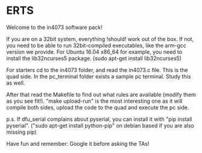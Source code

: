 # ERTS

Welcome to the in4073 software pack!

If you are on a 32bit system, everything !should! work out of the box.
If not, you need to be able to run 32bit-compiled executables, like the arm-gcc version we provide.
For Ubuntu 16.04 x86_64 for example, you need to install the lib32ncurses5 package. (sudo apt-get install lib32ncurses5)

For starters cd to the in4073 folder, and read the in4073.c file. This is the quad side. 
In the pc_terminal folder exists a sample pc terminal. Study this as well.

After that read the Makefile to find out what rules are available (modify them as you see fit!).
"make upload-run" is the most interesting one as it will compile both sides, upload the code to the quad and execute the pc side.

p.s. If dfu_serial complains about pyserial, you can install it with "pip install pyserial". 
      ("sudo apt-get install python-pip" on debian based if you are also missing pip)


Have fun and remember: Google it before asking the TAs!

